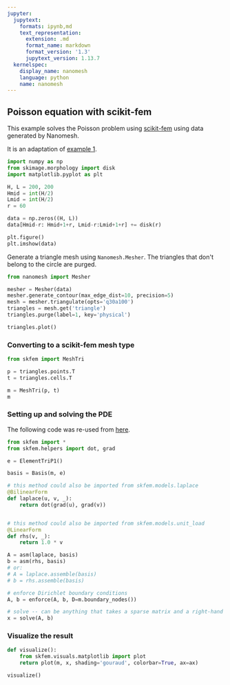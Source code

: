 ```yaml
---
jupyter:
  jupytext:
    formats: ipynb,md
    text_representation:
      extension: .md
      format_name: markdown
      format_version: '1.3'
      jupytext_version: 1.13.7
  kernelspec:
    display_name: nanomesh
    language: python
    name: nanomesh
---
```


## Poisson equation with scikit-fem

This example solves the Poisson problem using [scikit-fem](https://scikit-fem.readthedocs.io/) using data generated by Nanomesh.

It is an adaptation of [example 1](https://scikit-fem.readthedocs.io/en/latest/listofexamples.html#example-1-poisson-equation-with-unit-load).

```python
import numpy as np
from skimage.morphology import disk
import matplotlib.pyplot as plt

H, L = 200, 200
Hmid = int(H/2)
Lmid = int(H/2)
r = 60

data = np.zeros((H, L))
data[Hmid-r: Hmid+1+r, Lmid-r:Lmid+1+r] += disk(r)

plt.figure()
plt.imshow(data)
```

Generate a triangle mesh using `Nanomesh.Mesher`. The triangles that don't belong to the circle are purged.

```python
from nanomesh import Mesher

mesher = Mesher(data)
mesher.generate_contour(max_edge_dist=10, precision=5)
mesh = mesher.triangulate(opts='q30a100')
triangles = mesh.get('triangle')
triangles.purge(label=1, key='physical')

triangles.plot()
```

### Converting to a scikit-fem mesh type

```python
from skfem import MeshTri

p = triangles.points.T
t = triangles.cells.T

m = MeshTri(p, t)
m
```

### Setting up and solving the PDE

The following code was re-used from [here](https://github.com/kinnala/scikit-fem/blob/master/docs/examples/ex01.py).

```python
from skfem import *
from skfem.helpers import dot, grad

e = ElementTriP1()

basis = Basis(m, e)

# this method could also be imported from skfem.models.laplace
@BilinearForm
def laplace(u, v, _):
    return dot(grad(u), grad(v))


# this method could also be imported from skfem.models.unit_load
@LinearForm
def rhs(v, _):
    return 1.0 * v

A = asm(laplace, basis)
b = asm(rhs, basis)
# or:
# A = laplace.assemble(basis)
# b = rhs.assemble(basis)

# enforce Dirichlet boundary conditions
A, b = enforce(A, b, D=m.boundary_nodes())

# solve -- can be anything that takes a sparse matrix and a right-hand side
x = solve(A, b)
```

### Visualize the result

```python
def visualize():
    from skfem.visuals.matplotlib import plot
    return plot(m, x, shading='gouraud', colorbar=True, ax=ax)

visualize()
```
